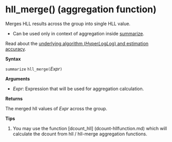 # hll_merge() (aggregation function)

Merges HLL results across the group into single HLL value.

* Can be used only in context of aggregation inside [summarize](summarizeoperator.md).

Read about the [underlying algorithm (*H*yper*L*og*L*og) and estimation accuracy](dcount-aggfunction.md#estimation-accuracy).

**Syntax**

`summarize` `hll_merge(`*Expr*`)`

**Arguments**

* *Expr*: Expression that will be used for aggregation calculation. 

**Returns**

The merged hll values of *Expr* across the group.
 
**Tips**

1) You may use the function [dcount_hll] (dcount-hllfunction.md) which will calculate the dcount from hll / hll-merge aggregation functions.
